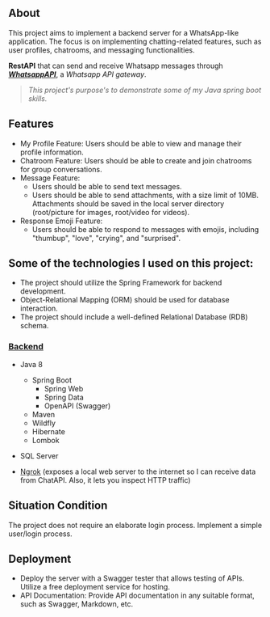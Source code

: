 ## About
This project aims to implement a backend server for a WhatsApp-like application. The focus is on implementing chatting-related features, such as user profiles, chatrooms, and messaging functionalities.

**RestAPI** that can send and receive Whatsapp messages through **_[WhatsappAPI](https://chat-api.com/)_**, a _Whatsapp API gateway_.

> _This project's purpose's to demonstrate some of my Java spring boot skills._

## Features

- My Profile Feature: Users should be able to view and manage their profile information.
- Chatroom Feature: Users should be able to create and join chatrooms for group conversations.
- Message Feature:
   - Users should be able to send text messages.
   - Users should be able to send attachments, with a size limit of 10MB. Attachments should be saved in the local server directory (root/picture for images, root/video for videos).
- Response Emoji Feature:
   - Users should be able to respond to messages with emojis, including "thumbup", "love", "crying", and "surprised".

## Some of the technologies I used on this project:
- The project should utilize the Spring Framework for backend development.
- Object-Relational Mapping (ORM) should be used for database interaction.
- The project should include a well-defined Relational Database (RDB) schema.

### [Backend](https://github.com/julian-cabrera/java-whatsapp-demo)

- Java 8
  - Spring Boot
    - Spring Web
    - Spring Data
    - OpenAPI (Swagger)
  - Maven
  - Wildfly
  - Hibernate
  - Lombok
- SQL Server

- [Ngrok](https://ngrok.com/docs)
  (exposes a local web server to the internet so I can receive data from ChatAPI. Also, it lets you inspect HTTP traffic)
  <br />
## Situation Condition
  The project does not require an elaborate login process. Implement a simple user/login process.
## Deployment 
  - Deploy the server with a Swagger tester that allows testing of APIs. Utilize a free deployment service for hosting.
  - API Documentation: Provide API documentation in any suitable format, such as Swagger, Markdown, etc.


<br />
